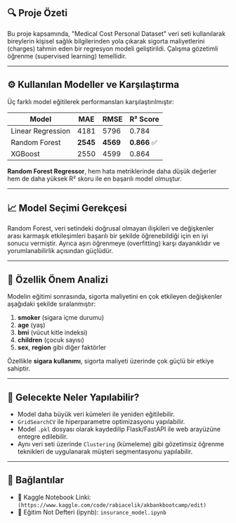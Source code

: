 ## 🔍 Proje Özeti

Bu proje kapsamında, "Medical Cost Personal Dataset" veri seti kullanılarak bireylerin kişisel sağlık bilgilerinden yola çıkarak sigorta maliyetlerini (charges) tahmin eden bir regresyon modeli geliştirildi. Çalışma gözetimli öğrenme (supervised learning) temellidir.

---

## ⚙️ Kullanılan Modeller ve Karşılaştırma

Üç farklı model eğitilerek performansları karşılaştırılmıştır:

| Model              | MAE   | RMSE  | R² Score |
|-------------------|--------|--------|----------|
| Linear Regression | 4181   | 5796   | 0.784    |
| Random Forest     | **2545** | **4569** | **0.866** ✅ |
| XGBoost           | 2550   | 4599   | 0.864    |

**Random Forest Regressor**, hem hata metriklerinde daha düşük değerler hem de daha yüksek R² skoru ile en başarılı model olmuştur.

---

## 📈 Model Seçimi Gerekçesi

Random Forest, veri setindeki doğrusal olmayan ilişkileri ve değişkenler arası karmaşık etkileşimleri başarılı bir şekilde öğrenebildiği için en iyi sonucu vermiştir. Ayrıca aşırı öğrenmeye (overfitting) karşı dayanıklıdır ve yorumlanabilirlik açısından güçlüdür.

---

## 🧠 Özellik Önem Analizi

Modelin eğitimi sonrasında, sigorta maliyetini en çok etkileyen değişkenler aşağıdaki şekilde sıralanmıştır:

1. **smoker** (sigara içme durumu)
2. **age** (yaş)
3. **bmi** (vücut kitle indeksi)
4. **children** (çocuk sayısı)
5. **sex**, **region** gibi diğer faktörler

Özellikle **sigara kullanımı**, sigorta maliyeti üzerinde çok güçlü bir etkiye sahiptir.

---

## 🚀 Gelecekte Neler Yapılabilir?

- Model daha büyük veri kümeleri ile yeniden eğitilebilir.
- `GridSearchCV` ile hiperparametre optimizasyonu yapılabilir.
- Model `.pkl` dosyası olarak kaydedilip Flask/FastAPI ile web arayüzüne entegre edilebilir.
- Aynı veri seti üzerinde `Clustering` (kümeleme) gibi gözetimsiz öğrenme teknikleri de uygulanarak müşteri segmentasyonu yapılabilir.

---

## 📌 Bağlantılar

- 📂 Kaggle Notebook Linki: `(https://www.kaggle.com/code/rabiacelik/akbankbootcamp/edit)`
- 🧠 Eğitim Not Defteri (ipynb): `insurance_model.ipynb`
